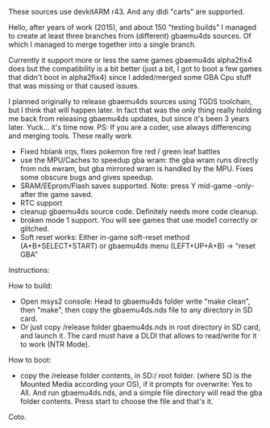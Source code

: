 These sources use devkitARM r43. And any dldi "carts" are supported.

Hello, after years of work (2015), and about 150 "testing builds" I managed to create at least three branches from (different) gbaemu4ds sources. Of which I managed to merge together into
a single branch.

Currently it support more or less the same games gbaemu4ds alpha2fix4 does but the compatibility is a bit better (just a bit, I got to boot a few games that didn't boot in alpha2fix4) since 
I added/merged some GBA Cpu stuff that was missing or that caused issues.

I planned originally to release gbaemu4ds sources using TGDS toolchain, but I think that will happen later. 
In fact that was the only thing really holding me back from releasing gbaemu4ds updates, but since it's been 3 years later. Yuck... it's time now.
PS: If you are a coder, use always differencing and merging tools. These really work

- Fixed hblank irqs, fixes pokemon fire red / green leaf battles
- use the MPU/Caches to speedup gba wram: the gba wram runs directly from nds ewram, but gba mirrored wram is handled by the MPU. Fixes some obscure bugs and gives speedup.
- SRAM/EEprom/Flash saves supported. Note: press Y mid-game -only- after the game saved. 
- RTC support
- cleanup gbaemu4ds source code. Definitely needs more code cleanup.
- broken mode 1 support. You will see games that use mode1 correctly or glitched.
- Soft reset works: Either in-game soft-reset method (A+B+SELECT+START) or gbaemu4ds menu (LEFT+UP+A+B) -> "reset GBA"

Instructions:

How to build: 
 - Open msys2 console: Head to gbaemu4ds folder write "make clean", then "make", then copy the gbaemu4ds.nds file to any directory in SD card.
 - Or just copy /release folder gbaemu4ds.nds in root directory in SD card, and launch it. The card must have a DLDI that allows to read/write for it to work (NTR Mode).


How to boot: 
 - copy the /release folder contents, in SD:/ root folder. (where SD is the Mounted Media according your OS), if it prompts for overwrite: Yes to All. 
   And run gbaemu4ds.nds, and a simple file directory will read the gba folder contents. Press start to choose the file and that's it.
 
 
 Coto.